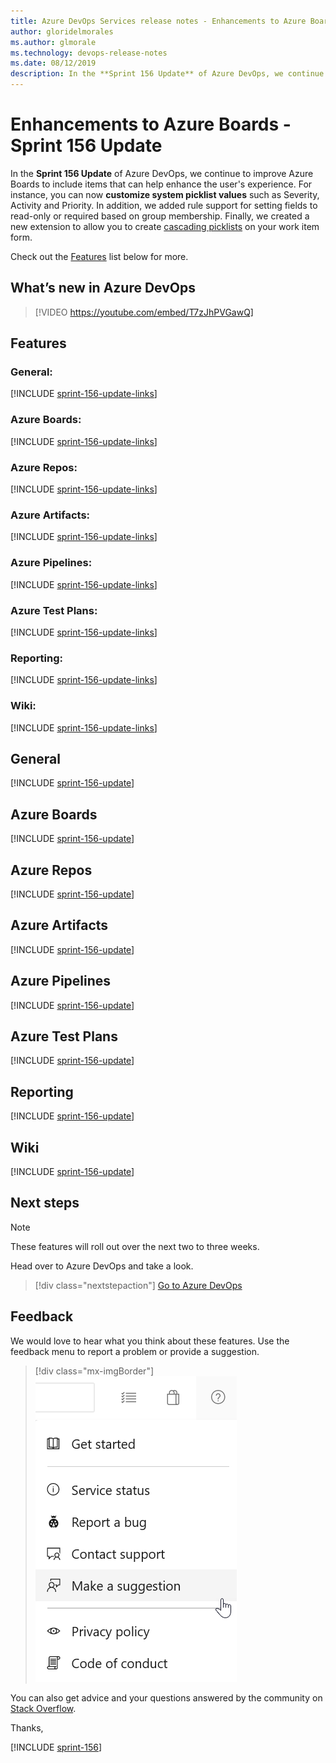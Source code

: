 ```yaml
---
title: Azure DevOps Services release notes - Enhancements to Azure Boards - Sprint 156 Update
author: gloridelmorales
ms.author: glmorale
ms.technology: devops-release-notes
ms.date: 08/12/2019
description: In the **Sprint 156 Update** of Azure DevOps, we continue to improve Azure Boards to include items that can help improve the user experience. 
---
```


#  Enhancements to Azure Boards - Sprint 156 Update

In the **Sprint 156 Update** of Azure DevOps, we continue to improve Azure Boards to include items that can help enhance the user's experience. For instance, you can now **customize system picklist values** such as Severity, Activity and Priority. In addition, we added rule support for setting fields to read-only or required based on group membership. Finally, we created a new extension to allow you to create [cascading picklists](https://marketplace.visualstudio.com/items?itemName=ms-devlabs.cascading-picklists-extension) on your work item form.

Check out the [Features](#features) list below for more.

## What’s new in Azure DevOps

> [!VIDEO https://youtube.com/embed/T7zJhPVGawQ]

## Features

### General:

[!INCLUDE [sprint-156-update-links](includes/general/sprint-156-update-links.md)]

### Azure Boards:

[!INCLUDE [sprint-156-update-links](includes/boards/sprint-156-update-links.md)]

### Azure Repos:

[!INCLUDE [sprint-156-update-links](includes/repos/sprint-156-update-links.md)]

### Azure Artifacts:

[!INCLUDE [sprint-156-update-links](includes/artifacts/sprint-156-update-links.md)]

### Azure Pipelines:

[!INCLUDE [sprint-156-update-links](includes/pipelines/sprint-156-update-links.md)]

### Azure Test Plans:

[!INCLUDE [sprint-156-update-links](includes/testplans/sprint-156-update-links.md)]

### Reporting:

[!INCLUDE [sprint-156-update-links](includes/reporting/sprint-156-update-links.md)]

### Wiki:

[!INCLUDE [sprint-156-update-links](includes/wiki/sprint-156-update-links.md)]

## General

[!INCLUDE [sprint-156-update](includes/general/sprint-156-update.md)]

## Azure Boards

[!INCLUDE [sprint-156-update](includes/boards/sprint-156-update.md)]

## Azure Repos

[!INCLUDE [sprint-156-update](includes/repos/sprint-156-update.md)]

## Azure Artifacts

[!INCLUDE [sprint-156-update](includes/artifacts/sprint-156-update.md)]

## Azure Pipelines

[!INCLUDE [sprint-156-update](includes/pipelines/sprint-156-update.md)]

## Azure Test Plans

[!INCLUDE [sprint-156-update](includes/testplans/sprint-156-update.md)]

## Reporting

[!INCLUDE [sprint-156-update](includes/reporting/sprint-156-update.md)]

## Wiki

[!INCLUDE [sprint-156-update](includes/wiki/sprint-156-update.md)]

## Next steps

> [!NOTE]
> These features will roll out over the next two to three weeks.

Head over to Azure DevOps and take a look.

> [!div class="nextstepaction"]
> [Go to Azure DevOps](https://go.microsoft.com/fwlink/?LinkId=307137&campaign=o~msft~docs~product-vsts~release-notes)

## Feedback

We would love to hear what you think about these features. Use the feedback menu to report a problem or provide a suggestion.

> [!div class="mx-imgBorder"]
> ![Make a suggestion](../media/make-a-suggestion.png)

You can also get advice and your questions answered by the community on [Stack Overflow](https://stackoverflow.com/questions/tagged/azure-devops).

Thanks,

[!INCLUDE [sprint-156](includes/signer/sprint-156.md)]
